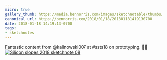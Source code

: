 ```yaml
---
micro: true
gallery_thumb: https://media.bennorris.com/images/sketchnotable/thumbs/silicon-slopes-2018-sketchnote-08.jpg
canonical_url: https://bennorris.com/2018/01/18/201801181419130700
date: 2018-01-18 14:19:13-0700
tags:
- sketchnotes
---
```


Fantastic content from @kalinowski007 at #ssts18 on prototyping. ✍🏼 [![Silicon slopes 2018 sketchnote 08](https://media.bennorris.com/images/sketchnotable/silicon-slopes-2018/silicon-slopes-2018-sketchnote-08.jpg)](https://media.bennorris.com/images/sketchnotable/silicon-slopes-2018/silicon-slopes-2018-sketchnote-08.jpg)